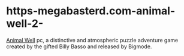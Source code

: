 # https-megabasterd.com-animal-well-2-
[Animal Well](https://megabasterd.com/animal-well-2/) pc, a distinctive and atmospheric puzzle adventure game created by the gifted Billy Basso and released by Bigmode.
